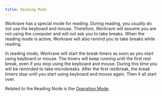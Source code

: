 ```yaml
---
title: Reading Mode
---
```

Workrave has a special mode for reading. During reading, you usually do not use the keyboard and mouse.
Therefore, Workrave will assume you are not using the computer and will not ask you to take breaks.
When the reading mode is active, Workrave will also remind you to take breaks while reading.

In reading mode, Workrave will start the break timers as soon as you start using keyboard or mouse.
The timers will keep running until the first rest break, even if you stop using the keyboard and mouse.
During this time you will be reminded to take microbreaks.
After the first restbreak, the break timers stop until you start using keyboard and mouse again.
Then it all start over.

Related to the Reading Node is the [Operation Mode](../operation-mode).
